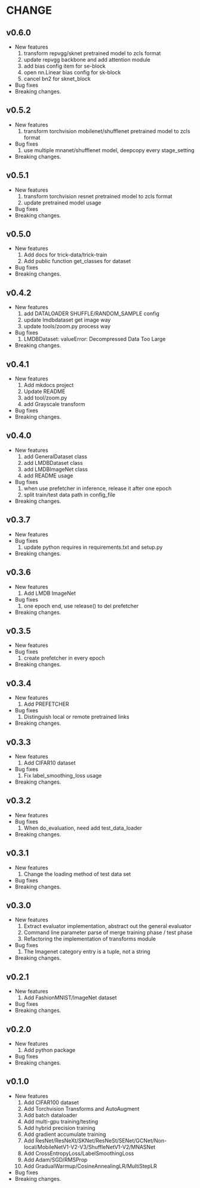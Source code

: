 # CHANGE

## v0.6.0

* New features
    1. transform repvgg/sknet pretrained model to zcls format
    2. update repvgg backbone and add attention module
    3. add bias config item for se-block
    4. open nn.Linear bias config for sk-block
    5. cancel bn2 for sknet_block
* Bug fixes
* Breaking changes.

## v0.5.2

* New features
    1. transform torchvision mobilenet/shufflenet pretrained model to zcls format
* Bug fixes
    1. use multiple mnanet/shufflenet model, deepcopy every stage_setting
* Breaking changes.

## v0.5.1

* New features
    1. transform torchvision resnet pretrained model to zcls format
    2. update pretrained model usage
* Bug fixes
* Breaking changes.

## v0.5.0

* New features
    1. Add docs for trick-data/trick-train
    2. Add public function get_classes for dataset
* Bug fixes
* Breaking changes.

## v0.4.2

* New features
    1. add DATALOADER SHUFFLE/RANDOM_SAMPLE config
    2. update lmdbdataset get image way
    3. update tools/zoom.py process way
* Bug fixes
    1. LMDBDataset: valueError: Decompressed Data Too Large
* Breaking changes.

## v0.4.1

* New features
    1. Add mkdocs project
    2. Update README
    3. add tool/zoom.py
    4. add Grayscale transform
* Bug fixes
* Breaking changes.

## v0.4.0

* New features
    1. add GeneralDataset class
    2. add LMDBDataset class
    3. add LMDBImageNet class
    4. add README usage
* Bug fixes
    1. when use prefetcher in inference, release it after one epoch
    2. split train/test data path in config_file
* Breaking changes.

## v0.3.7

* New features
* Bug fixes
    1. update python requires in requirements.txt and setup.py
* Breaking changes.

## v0.3.6

* New features
    1. Add LMDB ImageNet
* Bug fixes
    1. one epoch end, use release() to del prefetcher
* Breaking changes.

## v0.3.5

* New features
* Bug fixes
    1. create prefetcher in every epoch
* Breaking changes.

## v0.3.4

* New features
    1. Add PREFETCHER
* Bug fixes
    1. Distinguish local or remote pretrained links
* Breaking changes.

## v0.3.3

* New features
    1. Add CIFAR10 dataset
* Bug fixes
    1. Fix label_smoothing_loss usage
* Breaking changes.

## v0.3.2

* New features
* Bug fixes
    1. When do_evaluation, need add test_data_loader
* Breaking changes.

## v0.3.1

* New features
    1. Change the loading method of test data set
* Bug fixes
* Breaking changes.

## v0.3.0

* New features
    1. Extract evaluator implementation, abstract out the general evaluator
    2. Command line parameter parse of merge training phase / test phase
    3. Refactoring the implementation of transforms module
* Bug fixes
    1. The Imagenet category entry is a tuple, not a string
* Breaking changes.

## v0.2.1

* New features
    1. Add FashionMNIST/ImageNet dataset
* Bug fixes
* Breaking changes.

## v0.2.0

* New features
    1. Add python package
* Bug fixes
* Breaking changes.

## v0.1.0

* New features
    1. Add CIFAR100 dataset
    2. Add Torchvision Transforms and AutoAugment
    3. Add batch dataloader
    4. Add multi-gpu training/testing
    5. Add hybrid precision training
    6. Add gradient accumulate training
    7. Add ResNet/ResNeXt/SKNet/ResNeSt/SENet/GCNet/Non-local/MobileNetV1-V2-V3/ShuffleNetV1-V2/MNASNet
    8. Add CrossEntropyLoss/LabelSmoothingLoss
    9. Add Adam/SGD/RMSProp
    10. Add GradualWarmup/CosineAnnealingLR/MultiStepLR
* Bug fixes
* Breaking changes.
